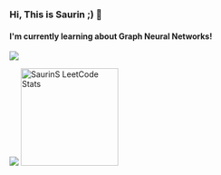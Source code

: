 ### Hi, This is Saurin ;) 👋
####  I'm currently learning about Graph Neural Networks!
![](https://komarev.com/ghpvc/?username=SaurinSavla)

<span>
<img src="https://github-readme-stats.vercel.app/api?username=SaurinSavla&show_icons=true&title_color=3380C4&icon_color=3380C4&text_color=edf2f7&bg_color=151515&rank_icon=github&hide=prs" />
<!-- <a href="https://leetcode.com/u/SaurinS/"> -->
<img height="172" src="https://leetcard.jacoblin.cool/SaurinS?theme=dark&font=Montserrat&cache=14400&ext=contest" alt="SaurinS LeetCode Stats"/>
</a>
</span>
